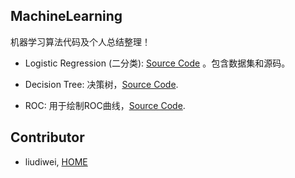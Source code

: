 ## MachineLearning

机器学习算法代码及个人总结整理！

- Logistic Regression (二分类):  [Source Code](https://github.com/csuldw/MachineLearning/tree/master/Logistic%20Regression) 。包含数据集和源码。

- Decision Tree: 决策树，[Source Code](https://github.com/csuldw/MachineLearning/tree/master/DecisionTree).

- ROC: 用于绘制ROC曲线，[Source Code](https://github.com/csuldw/MachineLearning/tree/master/ROC).

## Contributor

- liudiwei, [HOME](http://csuldw.github.io)